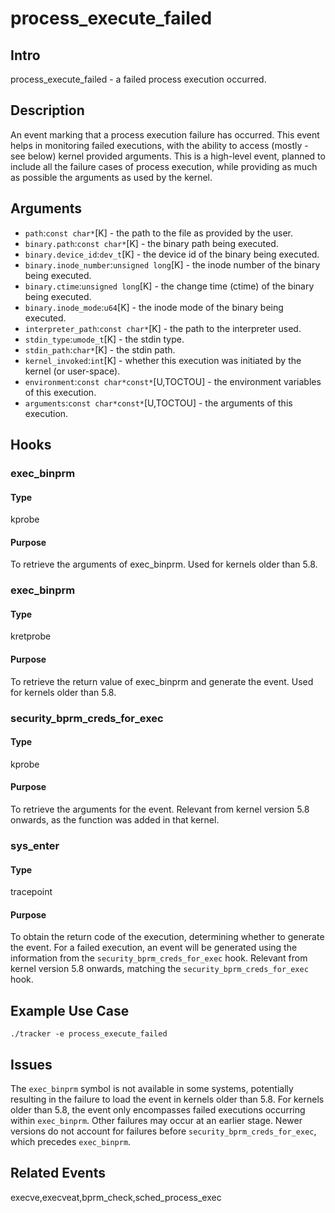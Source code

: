 # process_execute_failed

## Intro
process_execute_failed - a failed process execution occurred.

## Description
An event marking that a process execution failure has occurred. This event helps in 
monitoring failed executions, with the ability to access (mostly - see below) kernel provided arguments.
This is a high-level event, planned to include all the failure cases of process execution, 
while providing as much as possible the arguments as used by the kernel.

## Arguments
* `path`:`const char*`[K] - the path to the file as provided by the user. 
* `binary.path`:`const char*`[K] - the binary path being executed.
* `binary.device_id`:`dev_t`[K] - the device id of the binary being executed.
* `binary.inode_number`:`unsigned long`[K] - the inode number of the binary being executed.
* `binary.ctime`:`unsigned long`[K] - the change time (ctime) of the binary being executed.
* `binary.inode_mode`:`u64`[K] - the inode mode of the binary being executed.
* `interpreter_path`:`const char*`[K] - the path to the interpreter used.
* `stdin_type`:`umode_t`[K] - the stdin type.
* `stdin_path`:`char*`[K] - the stdin path.
* `kernel_invoked`:`int`[K] - whether this execution was initiated by the kernel (or user-space).
* `environment`:`const char*const*`[U,TOCTOU] - the environment variables of this execution.
* `arguments`:`const char*const*`[U,TOCTOU] - the arguments of this execution.

## Hooks
### exec_binprm
#### Type
kprobe
#### Purpose
To retrieve the arguments of exec_binprm.
Used for kernels older than 5.8.

### exec_binprm
#### Type
kretprobe
#### Purpose
To retrieve the return value of exec_binprm and generate the event.
Used for kernels older than 5.8.

### security_bprm_creds_for_exec
#### Type
kprobe
#### Purpose
To retrieve the arguments for the event.
Relevant from kernel version 5.8 onwards, as the function was added in that kernel.

### sys_enter
#### Type
tracepoint
#### Purpose
To obtain the return code of the execution, determining whether to generate the event.
For a failed execution, an event will be generated using the information from the `security_bprm_creds_for_exec` hook.
Relevant from kernel version 5.8 onwards, matching the `security_bprm_creds_for_exec` hook.

## Example Use Case

```console
./tracker -e process_execute_failed
```

## Issues
The `exec_binprm` symbol is not available in some systems, potentially resulting in the failure to load the event in kernels older than 5.8.
For kernels older than 5.8, the event only encompasses failed executions occurring within `exec_binprm`. Other failures may occur at an earlier stage. Newer versions do not account for failures before `security_bprm_creds_for_exec`, which precedes `exec_binprm`.

## Related Events
execve,execveat,bprm_check,sched_process_exec